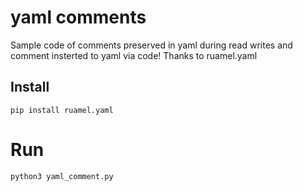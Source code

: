 # yaml comments

Sample code of comments preserved in yaml during read writes and comment insterted to yaml via code! Thanks to ruamel.yaml

## Install
```pip install ruamel.yaml```

# Run
```python3 yaml_comment.py```



